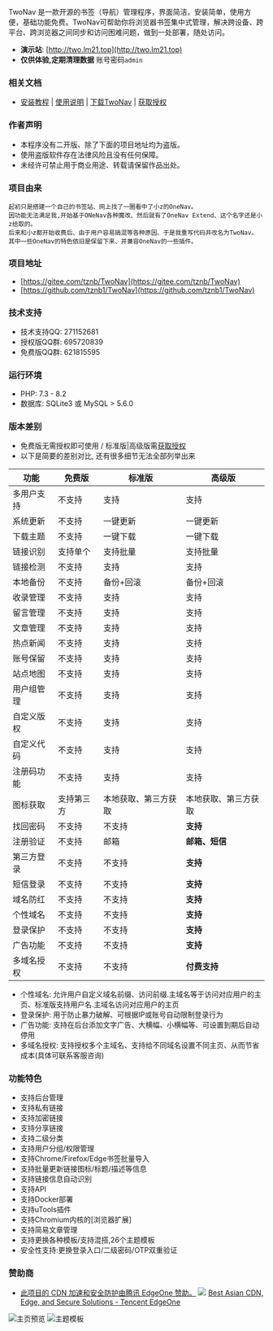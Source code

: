 TwoNav 是一款开源的书签（导航）管理程序，界面简洁，安装简单，使用方便，基础功能免费。TwoNav可帮助你将浏览器书签集中式管理，解决跨设备、跨平台、跨浏览器之间同步和访问困难问题，做到一处部署，随处访问。

- **演示站**: [http://two.lm21.top](http://two.lm21.top) 
- **仅供体验,定期清理数据** 账号密码`admin`

### 相关文档
* [安装教程](https://gitee.com/tznb/TwoNav/wikis/pages?sort_id=7968668&doc_id=3767990) | [使用说明](https://gitee.com/tznb/TwoNav/wikis) | [下载TwoNav](https://gitee.com/tznb/TwoNav/releases) | [获取授权](https://gitee.com/tznb/TwoNav/wikis/pages?sort_id=7968669&doc_id=3767990)


### 作者声明
* 本程序没有二开版、除了下面的项目地址均为盗版。
* 使用盗版软件存在法律风险且没有任何保障。
* 未经许可禁止用于商业用途、转载请保留作品出处。

### 项目由来
```
起初只是搭建一个自己的书签站、网上找了一圈看中了小z的OneNav。
因功能无法满足我,开始基于ONeNav各种魔改、然后就有了OneNav Extend、这个名字还是小z给取的。
后来和小z都开始收费后、由于用户容易搞混等各种原因、于是我重写代码并改名为TwoNav。
其中一些OneNav的特色依旧是保留下来、并兼容OneNav的一些插件。
```

### 项目地址
- [https://gitee.com/tznb/TwoNav](https://gitee.com/tznb/TwoNav)
- [https://github.com/tznb1/TwoNav](https://github.com/tznb1/TwoNav)

### 技术支持
- 技术支持QQ: 271152681
- 授权版QQ群: 695720839
- 免费版QQ群: 621815595

### 运行环境
* PHP: 7.3 - 8.2
* 数据库: SQLite3 或 MySQL > 5.6.0

### 版本差别 

* 免费版无需授权即可使用 / 标准版|高级版需[获取授权](https://pay.twonav.cn/)
* 以下是简要的差别对比, 还有很多细节无法全部列举出来

| 功能                         | 免费版           | 标准版           | 高级版                     |
| ---------------------------- | ---------------- | ---------------- | ---------------------------|
| 多用户支持 | 不支持 | 支持 | 支持 |
| 系统更新 | 不支持 | 一键更新 | 一键更新 |
| 下载主题 | 不支持 | 一键下载 | 一键下载 |
| 链接识别 | 支持单个 | 支持批量 | 支持批量 |
| 链接检测 | 不支持 | 支持 | 支持 |
| 本地备份 | 不支持 | 备份+回滚 | 备份+回滚 |
| 收录管理 | 不支持 | 支持 | 支持 |
| 留言管理 | 不支持 | 支持 | 支持 |
| 文章管理 | 不支持 | 支持 | 支持 |
| 热点新闻 | 不支持 | 支持 | 支持 |
| 账号保留 | 不支持 | 支持 | 支持 |
| 站点地图 | 不支持 | 支持 | 支持 |
| 用户组管理 | 不支持 | 支持 | 支持 |
| 自定义版权 | 不支持 | 支持 | 支持 |
| 自定义代码 | 不支持 | 支持 | 支持 |
| 注册码功能 | 不支持 | 支持 | 支持 |
| 图标获取 | 支持第三方 | 本地获取、第三方获取 | 本地获取、第三方获取 |
| 找回密码 | 不支持 | 不支持 | **支持** |
| 注册验证 | 不支持 | 邮箱 | **邮箱、短信** |
| 第三方登录 | 不支持 | 不支持 | **支持** |
| 短信登录 | 不支持 | 不支持 | **支持** |
| 域名防红 | 不支持 | 不支持 | **支持** |
| 个性域名 | 不支持 | 不支持 | **支持** |
| 登录保护 | 不支持 | 不支持 | **支持** |
| 广告功能 | 不支持 | 不支持 | **支持** |
| 多域名授权 | 不支持 | 不支持 | **付费支持** |
* 个性域名: 允许用户自定义域名前缀、访问前缀.主域名等于访问对应用户的主页、标准版支持用户名.主域名访问对应用户的主页
* 登录保护: 用于防止暴力破解、可根据IP或账号自动限制登录行为
* 广告功能: 支持在后台添加文字广告、大横幅、小横幅等、可设置到期后自动停用
* 多域名授权: 支持授权多个主域名、支持给不同域名设置不同主页、从而节省成本(具体可联系客服咨询)


### 功能特色
* 支持后台管理
* 支持私有链接
* 支持加密链接
* 支持分享链接
* 支持二级分类
* 支持用户分组/权限管理
* 支持Chrome/Firefox/Edge书签批量导入
* 支持批量更新链接图标/标题/描述等信息
* 支持链接信息自动识别
* 支持API
* 支持Docker部署
* 支持uTools插件
* 支持Chromium内核的[浏览器扩展]
* 支持简易文章管理
* 支持更换各种模板/支持混搭,26个主题模板
* 安全性支持:更换登录入口/二级密码/OTP双重验证

### 赞助商
* [此项目的 CDN 加速和安全防护由腾讯 EdgeOne 赞助。](https://edgeone.ai/?from=github "此项目的 CDN 加速和安全防护由腾讯 EdgeOne 赞助。")
[![](https://edgeone.ai/media/34fe3a45-492d-4ea4-ae5d-ea1087ca7b4b.png)](https://edgeone.ai/?from=github)
[Best Asian CDN, Edge, and Secure Solutions - Tencent EdgeOne](https://edgeone.ai/?from=github "Best Asian CDN, Edge, and Secure Solutions - Tencent EdgeOne")

![](https://foruda.gitee.com/images/1680680754989095293/fcc56e76_10359480.jpeg "主页预览")
![](https://foruda.gitee.com/images/1680680836189756220/8c227c34_10359480.jpeg "主题模板")

